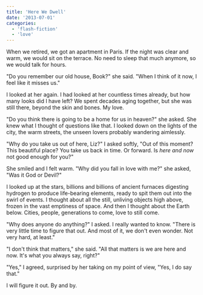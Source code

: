 ```yaml
---
title: 'Here We Dwell'
date: '2013-07-01'
categories:
  - 'flash-fiction'
  - 'love'
---
```


When we retired, we got an apartment in Paris. If the night was clear and warm,
we would sit on the terrace. No need to sleep that much anymore, so we would
talk for hours.

<!-- truncate -->

"Do you remember our old house, Book?" she said. "When I think of it now, I feel
like it misses us."

I looked at her again. I had looked at her countless times already, but how many
looks did I have left? We spent decades aging together, but she was still there,
beyond the skin and bones. My love.

"Do you think there is going to be a home for us in heaven?" she asked. She knew
what I thought of questions like that. I looked down on the lights of the city,
the warm streets, the unseen lovers probably wandering aimlessly.

"Why do you take us out of here, Liz?" I asked softly, "Out of this moment? This
beautiful place? You take us back in time. Or forward. Is _here and now_ not
good enough for you?"

She smiled and I felt warm. "Why did you fall in love with me?" she asked, "Was
it God or Devil?"

I looked up at the stars, billions and billions of ancient furnaces digesting
hydrogen to produce life-bearing elements, ready to spit them out into the swirl
of events. I thought about all the still, unliving objects high above, frozen in
the vast emptiness of space. And then I thought about the Earth below. Cities,
people, generations to come, love to still come.

"Why does anyone do anything?" I asked. I really wanted to know. "There is very
little time to figure that out. And most of it, we don't even wonder. Not very
hard, at least."

"I don't think that matters," she said. "All that matters is we are here and
now. It's what you always say, right?"

"Yes," I agreed, surprised by her taking on my point of view, "Yes, I do say
that."

I will figure it out. By and by.

